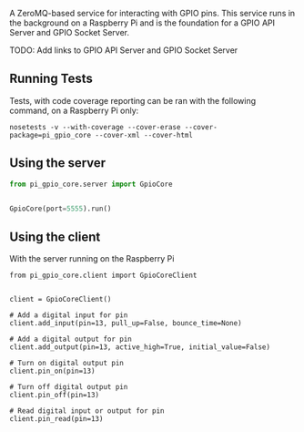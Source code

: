 A ZeroMQ-based service for interacting with GPIO pins. This service runs in the background on a Raspberry Pi and is the foundation for a GPIO API Server and GPIO Socket Server.

TODO: Add links to GPIO API Server and GPIO Socket Server


## Running Tests

Tests, with code coverage reporting can be ran with the following command, on a Raspberry Pi only:
```
nosetests -v --with-coverage --cover-erase --cover-package=pi_gpio_core --cover-xml --cover-html
```


## Using the server
```python
from pi_gpio_core.server import GpioCore


GpioCore(port=5555).run()
```


## Using the client

With the server running on the Raspberry Pi

```
from pi_gpio_core.client import GpioCoreClient


client = GpioCoreClient()

# Add a digital input for pin
client.add_input(pin=13, pull_up=False, bounce_time=None)

# Add a digital output for pin
client.add_output(pin=13, active_high=True, initial_value=False)

# Turn on digital output pin
client.pin_on(pin=13)

# Turn off digital output pin
client.pin_off(pin=13)

# Read digital input or output for pin
client.pin_read(pin=13)
```
